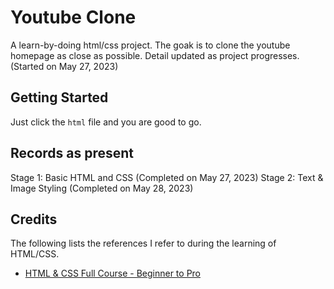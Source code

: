 # Youtube Clone

A learn-by-doing html/css project. The goak is to clone the youtube homepage as close as possible. Detail updated as project progresses. (Started on May 27, 2023)

## Getting Started
Just click the `html` file and you are good to go.

## Records as present
Stage 1: Basic HTML and CSS (Completed on May 27, 2023)
Stage 2: Text & Image Styling (Completed on May 28, 2023)

## Credits
The following lists the references I refer to during the learning of HTML/CSS.
- [HTML & CSS Full Course - Beginner to Pro](https://www.youtube.com/watch?v=G3e-cpL7ofc&list=PLEPye7A7EcQZrT3VSBb7jtxnxIfY3yyG6)